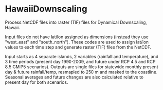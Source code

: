 # HawaiiDownscaling
Process NetCDF files into raster (TIF) files for Dynamical Downscaling, Hawaii.

Input files do not have lat/lon assigned as dimensions (instead they use "west_east" and "south_north").
These codes are used to assign lat/lon values to each time step and generate raster (TIF) files from the NetCDF.

Input starts as 4 separate islands, 2 variables (rainfall and temperature), and 3 time periods (present day 1990-2009, and 
future under RCP 4.5 and RCP 8.5 CMIP5 scenarios). Outputs are single files for statewide monthly present day & future rainfall/temp, 
resmapled to 250 m and masked to the coastline.
Seasonal averages and future changes are also calculated relative to present day for both scenarios.


